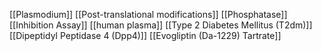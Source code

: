 [[Plasmodium]]
[[Post-translational modifications]]
[[Phosphatase]]
[[Inhibition Assay]]
[[human plasma]]
[[Type 2 Diabetes Mellitus (T2dm)]]
[[Dipeptidyl Peptidase 4 (Dpp4)]]
[[Evogliptin (Da-1229) Tartrate]]
